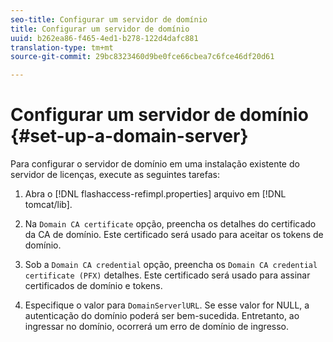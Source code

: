 ```yaml
---
seo-title: Configurar um servidor de domínio
title: Configurar um servidor de domínio
uuid: b262ea86-f465-4ed1-b278-122d4dafc881
translation-type: tm+mt
source-git-commit: 29bc8323460d9be0fce66cbea7c6fce46df20d61

---
```



# Configurar um servidor de domínio {#set-up-a-domain-server}

Para configurar o servidor de domínio em uma instalação existente do servidor de licenças, execute as seguintes tarefas:

1. Abra o [!DNL flashaccess-refimpl.properties] arquivo em [!DNL tomcat/lib].

1. Na `Domain CA certificate` opção, preencha os detalhes do certificado da CA de domínio. Este certificado será usado para aceitar os tokens de domínio.
1. Sob a `Domain CA credential` opção, preencha os `Domain CA credential certificate (PFX)` detalhes. Este certificado será usado para assinar certificados de domínio e tokens.

1. Especifique o valor para `DomainServerlURL`. Se esse valor for NULL, a autenticação do domínio poderá ser bem-sucedida. Entretanto, ao ingressar no domínio, ocorrerá um erro de domínio de ingresso.

